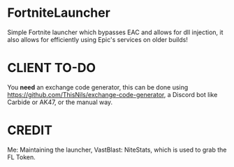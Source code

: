 
# FortniteLauncher
Simple Fortnite launcher which bypasses EAC and allows for dll injection, it also allows for efficiently using Epic's services on older builds!



# CLIENT TO-DO
You **need** an exchange code generator, this can be done using https://github.com/ThisNils/exchange-code-generator, a Discord bot like Carbide or AK47, or the manual way.


# CREDIT
Me: Maintaining the launcher, VastBlast: NiteStats, which is used to grab the FL Token.
